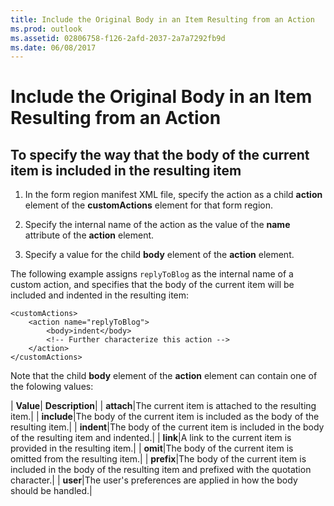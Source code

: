 ```yaml
---
title: Include the Original Body in an Item Resulting from an Action
ms.prod: outlook
ms.assetid: 02806758-f126-2afd-2037-2a7a7292fb9d
ms.date: 06/08/2017
---
```



# Include the Original Body in an Item Resulting from an Action

## To specify the way that the body of the current item is included in the resulting item


1. In the form region manifest XML file, specify the action as a child **action** element of the **customActions** element for that form region.
    
2. Specify the internal name of the action as the value of the **name** attribute of the **action** element.
    
3. Specify a value for the child **body** element of the **action** element.
    
The following example assigns  `replyToBlog` as the internal name of a custom action, and specifies that the body of the current item will be included and indented in the resulting item:


```
<customActions>
    <action name="replyToBlog">
        <body>indent</body>
        <!-- Further characterize this action -->
    </action>
</customActions>

```

Note that the child **body** element of the **action** element can contain one of the folowing values:



| **Value**| **Description**|
| **attach**|The current item is attached to the resulting item.|
| **include**|The body of the current item is included as the body of the resulting item.|
| **indent**|The body of the current item is included in the body of the resulting item and indented.|
| **link**|A link to the current item is provided in the resulting item.|
| **omit**|The body of the current item is omitted from the resulting item.|
| **prefix**|The body of the current item is included in the body of the resulting item and prefixed with the quotation character.|
| **user**|The user's preferences are applied in how the body should be handled.|

